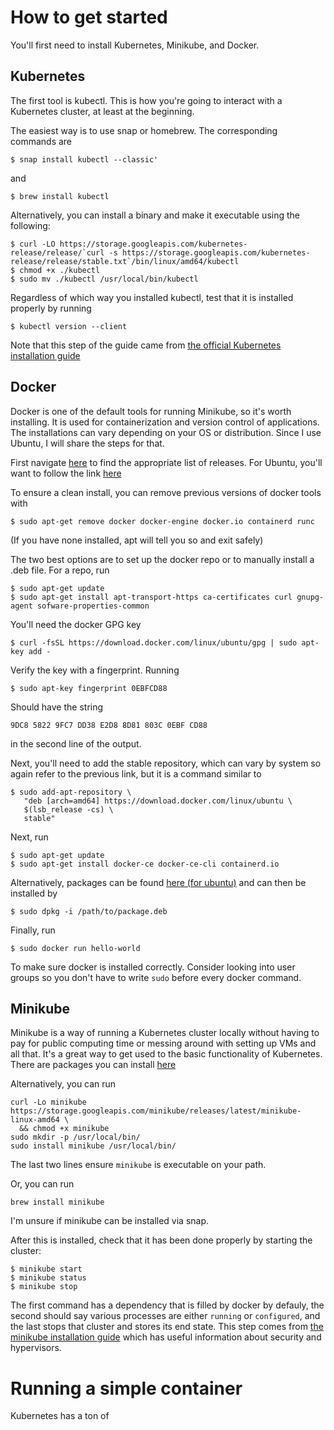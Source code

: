 How to get started
=====
You'll first need to install Kubernetes, Minikube, and Docker. 

Kubernetes
-----
The first tool is kubectl. This is how you're going to interact with a Kubernetes cluster, at least at the beginning.

The easiest way is to use snap or homebrew. The corresponding commands are
```
$ snap install kubectl --classic'
```
and
```
$ brew install kubectl
```
Alternatively, you can install a binary and make it executable using the following:
```
$ curl -LO https://storage.googleapis.com/kubernetes-release/release/`curl -s https://storage.googleapis.com/kubernetes-release/release/stable.txt`/bin/linux/amd64/kubectl
$ chmod +x ./kubectl
$ sudo mv ./kubectl /usr/local/bin/kubectl
```

Regardless of which way you installed kubectl, test that it is installed properly by running
```
$ kubectl version --client
```

Note that this step of the guide came from [the official Kubernetes installation guide](https://kubernetes.io/docs/tasks/tools/install-kubectl/#install-kubectl-on-linux)

Docker
-----
Docker is one of the default tools for running Minikube, so it's worth installing.
It is used for containerization and version control of applications. The installations can vary depending on your OS or distribution. Since I use Ubuntu, I will share the steps for that.

First navigate [here](https://docs.docker.com/engine/install/) to find the appropriate list of releases. For Ubuntu, you'll want to follow the link [here](https://docs.docker.com/engine/install/ubuntu/)

To ensure a clean install, you can remove previous versions of docker tools with
```
$ sudo apt-get remove docker docker-engine docker.io containerd runc
```
(If you have none installed, apt will tell you so and exit safely)

The two best options are to set up the docker repo or to manually install a .deb file. For a repo, run
```
$ sudo apt-get update
$ sudo apt-get install apt-transport-https ca-certificates curl gnupg-agent sofware-properties-common
```
You'll need the docker GPG key
```
$ curl -fsSL https://download.docker.com/linux/ubuntu/gpg | sudo apt-key add -
```
Verify the key with a fingerprint. Running
```
$ sudo apt-key fingerprint 0EBFCD88
```
Should have the string
```
9DC8 5822 9FC7 DD38 E2D8 8D81 803C 0EBF CD88
```
in the second line of the output.

Next, you'll need to add the stable repository, which can vary by system so again refer to the previous link, but it is a command similar to
```
$ sudo add-apt-repository \
   "deb [arch=amd64] https://download.docker.com/linux/ubuntu \
   $(lsb_release -cs) \
   stable"
```

Next, run
```
$ sudo apt-get update
$ sudo apt-get install docker-ce docker-ce-cli containerd.io
```

Alternatively, packages can be found [here (for ubuntu)](https://download.docker.com/linux/ubuntu/dists/) and can then be installed by
```
$ sudo dpkg -i /path/to/package.deb
```

Finally, run
```
$ sudo docker run hello-world
```
To make sure docker is installed correctly. Consider looking into user groups so you don't have to write `sudo` before every docker command.

Minikube
-----
Minikube is a way of running a Kubernetes cluster locally without having to pay for public computing time or messing around with setting up VMs and all that. It's a great way to get used to the basic functionality of Kubernetes.
There are packages you can install [here](https://github.com/kubernetes/minikube/releases)

Alternatively, you can run
```
curl -Lo minikube https://storage.googleapis.com/minikube/releases/latest/minikube-linux-amd64 \
  && chmod +x minikube
sudo mkdir -p /usr/local/bin/
sudo install minikube /usr/local/bin/
```
The last two lines ensure `minikube` is executable on your path.

Or, you can run
```
brew install minikube
```
I'm unsure if minikube can be installed via snap.

After this is installed, check that it has been done properly by starting the cluster:
```
$ minikube start
$ minikube status
$ minikube stop
```

The first command has a dependency that is filled by docker by defauly, the second should say various processes are either `running` or `configured`, and the last stops that cluster and stores its end state.
This step comes from [the minikube installation guide](https://kubernetes.io/docs/tasks/tools/install-minikube/) which has useful information about security and hypervisors.

Running a simple container
=====
Kubernetes has a ton of
